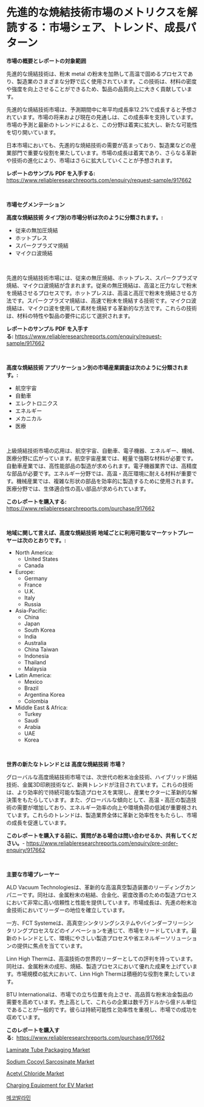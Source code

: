 <p><h1>先進的な焼結技術市場のメトリクスを解読する：市場シェア、トレンド、成長パターン</h1></p><p><strong>市場の概要とレポートの対象範囲</strong></p>
<p><p>先進的な焼結技術は、粉末 metal の粉末を加熱して高温で固めるプロセスであり、製造業のさまざまな分野で広く使用されています。この技術は、材料の密度や強度を向上させることができるため、製品の品質向上に大きく貢献しています。</p><p>先進的な焼結技術市場は、予測期間中に年平均成長率12.2%で成長すると予想されています。市場の将来および現在の見通しは、この成長率を支持しています。市場の予測と最新のトレンドによると、この分野は着実に拡大し、新たな可能性を切り開いています。</p><p>日本市場においても、先進的な焼結技術の需要が高まっており、製造業などの産業部門で重要な役割を果たしています。市場の成長は着実であり、さらなる革新や技術の進化により、市場はさらに拡大していくことが予想されます。</p></p>
<p><strong>レポートのサンプル PDF を入手する:</strong> <a href="https://www.reliableresearchreports.com/enquiry/request-sample/917662">https://www.reliableresearchreports.com/enquiry/request-sample/917662</a></p>
<p>&nbsp;</p>
<p><strong>市場セグメンテーション</strong></p>
<p><strong>高度な焼結技術 タイプ別の市場分析は次のように分類されます。:</strong></p>
<p><ul><li>従来の無加圧焼結</li><li>ホットプレス</li><li>スパークプラズマ焼結</li><li>マイクロ波焼結</li></ul></p>
<p>&nbsp;</p>
<p><p>先進的な焼結技術市場には、従来の無圧焼結、ホットプレス、スパークプラズマ焼結、マイクロ波焼結が含まれます。従来の無圧焼結は、高温と圧力なしで粉末を焼結させるプロセスです。ホットプレスは、高温と高圧で粉末を焼結させる方法です。スパークプラズマ焼結は、高速で粉末を焼結する技術です。マイクロ波焼結は、マイクロ波を使用して素材を焼結する革新的な方法です。これらの技術は、材料の特性や製品の要件に応じて選択されます。</p></p>
<p><strong>レポートのサンプル PDF を入手する:</strong>&nbsp;<a href="https://www.reliableresearchreports.com/enquiry/request-sample/917662">https://www.reliableresearchreports.com/enquiry/request-sample/917662</a></p>
<p>&nbsp;</p>
<p><strong> 高度な焼結技術 アプリケーション別の市場産業調査は次のように分類されます。:</strong></p>
<p><ul><li>航空宇宙</li><li>自動車</li><li>エレクトロニクス</li><li>エネルギー</li><li>メカニカル</li><li>医療</li></ul></p>
<p>&nbsp;</p>
<p><p>上級焼結技術市場の応用は、航空宇宙、自動車、電子機器、エネルギー、機械、医療分野に広がっています。航空宇宙産業では、軽量で強靭な材料が必要です。自動車産業では、高性能部品の製造が求められます。電子機器業界では、高精度な部品が必要です。エネルギー分野では、高温・高圧環境に耐える材料が重要です。機械産業では、複雑な形状の部品を効率的に製造するために使用されます。医療分野では、生体適合性の高い部品が求められています。</p></p>
<p><strong>このレポートを購入する:</strong>&nbsp; <a href="https://www.reliableresearchreports.com/purchase/917662">https://www.reliableresearchreports.com/purchase/917662</a></p>
<p>&nbsp;</p>
<p><strong>地域に関して言えば、高度な焼結技術 地域ごとに利用可能なマーケットプレーヤーは次のとおりです。:</strong></p>
<p><ul>
    <li>
        North America:
        <ul>
            <li>United States</li>
            <li>Canada</li>
        </ul>
    </li>
    <li>
        Europe:
        <ul>
            <li>Germany</li>
            <li>France</li>
            <li>U.K.</li>
            <li>Italy</li>
            <li>Russia</li>
        </ul>
    </li>
    <li>
        Asia-Pacific:
        <ul>
            <li>China</li>
            <li>Japan</li>
            <li>South Korea</li>
            <li>India</li>
            <li>Australia</li>
            <li>China Taiwan</li>
            <li>Indonesia</li>
            <li>Thailand</li>
            <li>Malaysia</li>
        </ul>
    </li>
    <li>
        Latin America:
        <ul>
            <li>Mexico</li>
            <li>Brazil</li>
            <li>Argentina Korea</li>
            <li>Colombia</li>
        </ul>
    </li>
    <li>
        Middle East & Africa:
        <ul>
            <li>Turkey</li>
            <li>Saudi</li>
            <li>Arabia</li>
            <li>UAE</li>
            <li>Korea</li>
        </ul>
    </li>
    </ul></p>
<p>&nbsp;</p>
<p><strong>世界の新たなトレンドとは 高度な焼結技術 市場？</strong></p>
<p><p>グローバルな高度焼結技術市場では、次世代の粉末冶金技術、ハイブリッド焼結技術、金属3D印刷技術など、新興トレンドが注目されています。これらの技術は、より効率的で持続可能な製造プロセスを実現し、産業セクターに革新的な解決策をもたらしています。また、グローバルな傾向として、高温・高圧の製造技術の需要が増加しており、エネルギー効率の向上や環境負荷の低減が重要視されています。これらのトレンドは、製造業界全体に革新と効率性をもたらし、市場の成長を促進しています。</p></p>
<p><strong>このレポートを購入する前に、質問がある場合は問い合わせるか、共有してください。</strong>- <a href="https://www.reliableresearchreports.com/enquiry/pre-order-enquiry/917662">https://www.reliableresearchreports.com/enquiry/pre-order-enquiry/917662</a></p>
<p>&nbsp;</p>
<p><strong>主要な市場プレーヤー</strong></p>
<p><p>ALD Vacuum Technologiesは、革新的な高温真空製造装置のリーディングカンパニーです。同社は、金属粉末の粘結、合金化、密度改善のための製造プロセスにおいて非常に高い信頼性と性能を提供しています。市場成長は、先進の粉末冶金技術においてリーダーの地位を確立しています。</p><p>一方、FCT Systemeは、高真空シンタリングシステムやバインダーフリーシンタリングプロセスなどのイノベーションを通じて、市場をリードしています。最新のトレンドとして、環境にやさしい製造プロセスや省エネルギーソリューションの提供に焦点を当てています。</p><p>Linn High Thermは、高温技術の世界的リーダーとしての評判を持っています。同社は、金属粉末の成形、焼結、製造プロセスにおいて優れた成果を上げています。市場規模の拡大において、Linn High Thermは積極的な役割を果たしています。</p><p>BTU Internationalは、市場での立ち位置を向上させ、高品質な粉末冶金製品の需要を高めています。売上高として、これらの企業は数千万ドルから億ドル単位であることが一般的です。彼らは持続可能性と効率性を重視し、市場での成功を収めています。</p></p>
<p><strong>このレポートを購入する:</strong>&nbsp;&nbsp;<a href="https://www.reliableresearchreports.com/purchase/917662">https://www.reliableresearchreports.com/purchase/917662</a></p>
<p><p><a href="https://view.publitas.com/reportprime-1/laminate-tube-packaging-market-centers-on-aspects-such-as-market-growth-market-share-market-opportunity-and-projected-forecasts-spanning-from-2024-to-2031/">Laminate Tube Packaging Market</a></p><p><a href="https://github.com/marloy8/Market-Research-Report-List-3/blob/main/sodium-cocoyl-sarcosinate-market.md">Sodium Cocoyl Sarcosinate Market</a></p><p><a href="https://view.publitas.com/reportprime-1/acetyl-chloride-market-research-report-provides-thorough-industry-overview-which-offers-an-in-depth-analysis-of-product-trends-and-new-market-divisions/">Acetyl Chloride Market</a></p><p><a href="https://zircon-bluebell-299.notion.site/Charging-Equipment-for-EV-Market-Size-Growing-and-Forecasted-for-period-from-2024-2031-and-provide-0da3c91e1fe04cf0a4ef214775997cad">Charging Equipment for EV Market</a></p><p><a href="https://medium.com/@trimekaschubertn3/%EB%A9%94%EC%BD%94%EB%B0%9C%EB%9D%BC%EB%AF%BC-%EC%8B%9C%EC%9E%A5-%EA%B7%9C%EB%AA%A8-cagr-%ED%8A%B8%EB%A0%8C%EB%93%9C-2024-2030-511e35ce0775">메코발라민</a></p></p>